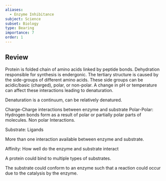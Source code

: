 ```yaml
---
aliases:
  - Enzyme Inhibitance
subject: Science
subset: Biology
type: Bearing
importance: 7
order: 1
---
```

## Review
Protein is folded chain of amino acids linked by peptide bonds.
Dehydration responsible for synthesis is endergonic.
The tertiary structure is caused by the side-groups of different amino acids.
These side groups can be acidic/basic (charged), polar, or non-polar.
A change in pH or temperature can affect these interactions leading to denaturation.

Denaturation is a continuum, can be relatively denatured.

Charge-Charge interactions between enzyme and substrate
Polar-Polar: Hydrogen bonds form as a result of polar or partially polar parts of molecules.
Non polar Interactions.

Substrate: Ligands

More than one interaction available between enzyme and substrate.

Affinity: How well do the enzyme and substrate interact

A protein could bind to multiple types of substrates.

The substrate could conform to an enzyme such that a reaction could occur due to the catalysis by the enzyme.


